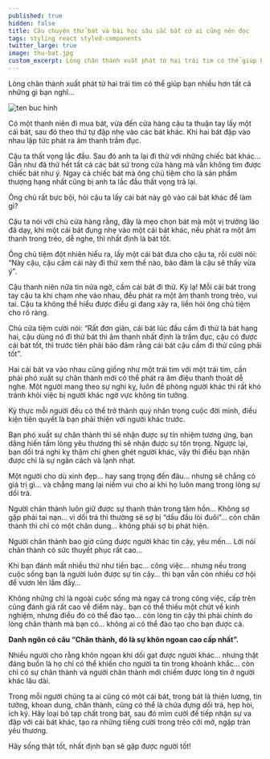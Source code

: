 ```yaml
---
published: true
hidden: false
title: Câu chuyện thử bát và bài học sâu sắc bất cứ ai cũng nên đọc
tags: styling react styled-components
twitter_large: true
image: thu-bat.jpg
custom_excerpt: Lòng chân thành xuất phát từ hai trái tim có thể giúp bạn nhiều hơn tất cả những gì bạn nghĩ...
---
```


Lòng chân thành xuất phát từ hai trái tim có thể giúp bạn nhiều hơn tất cả những gì bạn nghĩ...

![ten buc hinh](https://baomoi-photo-1-td.zadn.vn/w460x/16/08/29/203/20209227/1_48745.jpg "ten buc hinh")

Có một thanh niên đi mua bát, vừa đến cửa hàng cậu ta thuận tay lấy một cái bát, sau đó theo thứ tự đập nhẹ vào các bát khác. Khi hai bát đập vào nhau lập tức phát ra âm thanh trầm đục.

Cậu ta thất vọng lắc đầu. Sau đó anh ta lại đi thử với những chiếc bát khác… Gần như đã thử hết tất cả các bát sứ trong cửa hàng mà vẫn không tìm được chiếc bát như ý. Ngay cả chiếc bát mà ông chủ tiệm cho là sản phẩm thượng hạng nhất cũng bị anh ta lắc đầu thất vọng trả lại.

Ông chủ rất bực bội, hỏi cậu ta lấy cái bát này gõ vào cái bát khác để làm gì?

Cậu ta nói với chủ cửa hàng rằng, đây là mẹo chọn bát mà một vị trưởng lão đã dạy, khi một cái bát đụng nhẹ vào một cái bát khác, nếu phát ra một âm thanh trong trẻo, dễ nghe, thì nhất định là bát tốt.

Ông chủ tiệm đột nhiên hiểu ra, lấy một cái bát đưa cho cậu ta, rồi cười nói: “Này cậu, cậu cầm cái này đi thử xem thế nào, bảo đảm là cậu sẽ thấy vừa ý”.

Cậu thanh niên nửa tin nửa ngờ, cầm cái bát đi thử. Kỳ lạ! Mỗi cái bát trong tay cậu ta khi chạm nhẹ vào nhau, đều phát ra một âm thanh trong trẻo, vui tai. Cậu ta không thể hiểu được điều gì đang xảy ra, liền hỏi ông chủ tiệm cho rõ ràng.

Chủ cửa tiệm cười nói: “Rất đơn giản, cái bát lúc đầu cầm đi thử là bát hạng hai, cậu dùng nó đi thử bát thì âm thanh nhất định là trầm đục, cậu có được cái bát tốt, thì trước tiên phải bảo đảm rằng cái bát cậu cầm đi thử cũng phải tốt”.

Hai cái bát va vào nhau cũng giống như một trái tim với một trái tim, cần phải phó xuất sự chân thành mới có thể phát ra âm điệu thanh thoát dễ nghe. Một người mang theo sự nghi kỵ, luôn đề phòng người khác thì rất khó tránh khỏi việc bị người khác ngờ vực không tin tưởng.

Kỳ thực mỗi người đều có thể trở thành quý nhân trong cuộc đời mình, điều kiện tiên quyết là bạn phải thiện với người khác trước.

Bạn phó xuất sự chân thành thì sẽ nhận được sự tín nhiệm tương ứng, bạn dâng hiến tấm lòng yêu thương thì sẽ nhận được sự tôn trọng. Ngược lại, bạn dối trá nghi kỵ thậm chí ghen ghét người khác, vậy thì điều bạn nhận được chỉ là sự ngăn cách và lạnh nhạt.

Một người cho dù xinh đẹp… hay sang trọng đến đâu… nhưng sẽ chẳng có giá trị gì… và chẳng mang lại niềm vui cho ai khi họ luôn mang trong lòng sự dối trá.

Người chân thành luôn giữ được sự thanh thản trong tâm hồn… Không sợ gặp phải tai nạn… vì dối trá thì thường sẽ sợ bị “dấu đầu lòi đuôi”… còn chân thành thì chỉ có một chân dung… không phải sợ bị phát hiện.

Người chân thành bao giờ cũng được người khác tin cậy, yêu mến… Lời nói chân thành có sức thuyết phục rất cao…

Khi bạn đánh mất nhiều thứ như tiền bạc… công việc… nhưng nếu trong cuộc sống bạn là người luôn được sự tin cậy… thì bạn vẫn còn nhiều cơ hội để vươn lên lắm đấy…

Không những chỉ là ngoài cuộc sống mà ngay cả trong công việc, cấp trên cũng đánh giá rất cao về điểm này.. bạn có thể thiếu một chút về kinh nghiệm, nhưng điều đó có thể đào tạo… còn lòng tin cậy thì phải chính do lòng chân thành mà bạn có… không ai có thể đào tạo cho bạn được cả.

**Danh ngôn có câu “Chân thành, đó là sự khôn ngoan cao cấp nhất”.**

Nhiều người cho rằng khôn ngoan khi dối gạt được người khác… nhưng thật đáng buồn là họ chỉ có thể khiến cho người ta tin trong khoảnh khắc… còn chỉ có sự chân thành và người chân thành mới chiếm được lòng tin ở người khác lâu dài.

Trong mỗi người chúng ta ai cũng có một cái bát, trong bát là thiện lương, tin tưởng, khoan dung, chân thành, cũng có thể là chứa đựng dối trá, hẹp hòi, ích kỷ. Hãy loại bỏ tạp chất trong bát, sau đó mỉm cười để tiếp nhận sự va đập với cái bát khác, tạo ra những tiếng cười trong trẻo cởi mở, ngập tràn yêu thương.

Hãy sống thật tốt, nhất định bạn sẽ gặp được người tốt!